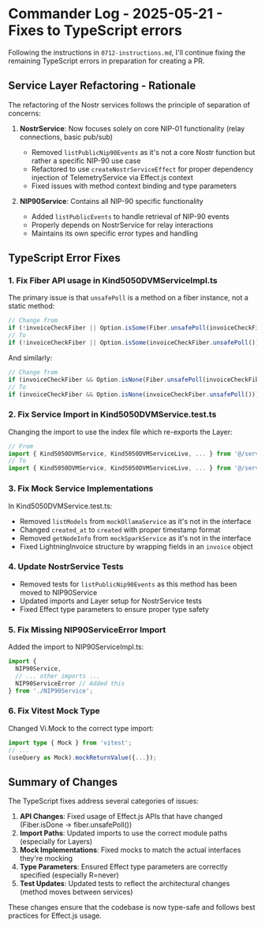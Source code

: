 # Commander Log - 2025-05-21 - Fixes to TypeScript errors

Following the instructions in `0712-instructions.md`, I'll continue fixing the remaining TypeScript errors in preparation for creating a PR.

## Service Layer Refactoring - Rationale

The refactoring of the Nostr services follows the principle of separation of concerns:

1. **NostrService**: Now focuses solely on core NIP-01 functionality (relay connections, basic pub/sub)
   - Removed `listPublicNip90Events` as it's not a core Nostr function but rather a specific NIP-90 use case
   - Refactored to use `createNostrServiceEffect` for proper dependency injection of TelemetryService via Effect.js context
   - Fixed issues with method context binding and type parameters

2. **NIP90Service**: Contains all NIP-90 specific functionality
   - Added `listPublicEvents` to handle retrieval of NIP-90 events
   - Properly depends on NostrService for relay interactions
   - Maintains its own specific error types and handling

## TypeScript Error Fixes

### 1. Fix Fiber API usage in Kind5050DVMServiceImpl.ts

The primary issue is that `unsafePoll` is a method on a fiber instance, not a static method:

```typescript
// Change from
if (!invoiceCheckFiber || Option.isSome(Fiber.unsafePoll(invoiceCheckFiber))) {
// To
if (!invoiceCheckFiber || Option.isSome(invoiceCheckFiber.unsafePoll())) {
```

And similarly:

```typescript
// Change from
if (invoiceCheckFiber && Option.isNone(Fiber.unsafePoll(invoiceCheckFiber))) {
// To
if (invoiceCheckFiber && Option.isNone(invoiceCheckFiber.unsafePoll())) {
```

### 2. Fix Service Import in Kind5050DVMService.test.ts

Changing the import to use the index file which re-exports the Layer:

```typescript
// From
import { Kind5050DVMService, Kind5050DVMServiceLive, ... } from '@/services/dvm/Kind5050DVMService';
// To
import { Kind5050DVMService, Kind5050DVMServiceLive, ... } from '@/services/dvm';
```

### 3. Fix Mock Service Implementations

In Kind5050DVMService.test.ts:
- Removed `listModels` from `mockOllamaService` as it's not in the interface
- Changed `created_at` to `created` with proper timestamp format
- Removed `getNodeInfo` from `mockSparkService` as it's not in the interface
- Fixed LightningInvoice structure by wrapping fields in an `invoice` object

### 4. Update NostrService Tests

- Removed tests for `listPublicNip90Events` as this method has been moved to NIP90Service
- Updated imports and Layer setup for NostrService tests
- Fixed Effect type parameters to ensure proper type safety

### 5. Fix Missing NIP90ServiceError Import

Added the import to NIP90ServiceImpl.ts:

```typescript
import {
  NIP90Service,
  // ... other imports ...
  NIP90ServiceError // Added this
} from './NIP90Service';
```

### 6. Fix Vitest Mock Type

Changed Vi.Mock to the correct type import:

```typescript
import type { Mock } from 'vitest';
// ...
(useQuery as Mock).mockReturnValue({...});
```

## Summary of Changes

The TypeScript fixes address several categories of issues:

1. **API Changes**: Fixed usage of Effect.js APIs that have changed (Fiber.isDone → fiber.unsafePoll())
2. **Import Paths**: Updated imports to use the correct module paths (especially for Layers)
3. **Mock Implementations**: Fixed mocks to match the actual interfaces they're mocking
4. **Type Parameters**: Ensured Effect type parameters are correctly specified (especially R=never)
5. **Test Updates**: Updated tests to reflect the architectural changes (method moves between services)

These changes ensure that the codebase is now type-safe and follows best practices for Effect.js usage.